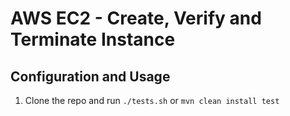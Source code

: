 # AWS EC2 - Create, Verify and Terminate Instance

## Configuration and Usage

1. Clone the repo and run `./tests.sh` or `mvn clean install test`